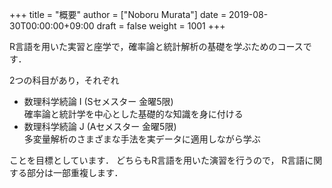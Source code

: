 +++
title = "概要"
author = ["Noboru Murata"]
date = 2019-08-30T00:00:00+09:00
draft = false
weight = 1001
+++

R言語を用いた実習と座学で，確率論と統計解析の基礎を学ぶためのコースです．

2つの科目があり，それぞれ

-   数理科学続論 I (Sセメスター 金曜5限)<br>
    確率論と統計学を中心とした基礎的な知識を身に付ける
-   数理科学続論 J (Aセメスター 金曜5限)<br>
    多変量解析のさまざまな手法を実データに適用しながら学ぶ

ことを目標としています．
どちらもR言語を用いた演習を行うので，
R言語に関する部分は一部重複します．